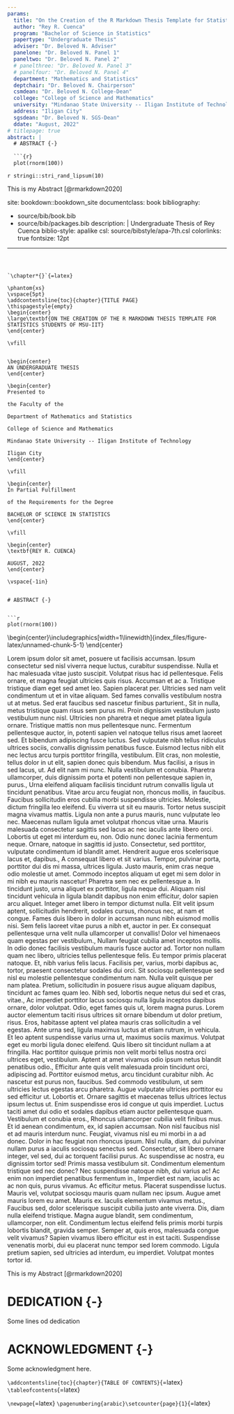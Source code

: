 ```yaml
---
params:
  title: "On the Creation of the R Markdown Thesis Template for Statistics Students of MSU-IIT"
  author: "Rey R. Cuenca"
  program: "Bachelor of Science in Statistics"
  papertype: "Undergraduate Thesis"
  adviser: "Dr. Beloved N. Adviser"
  panelone: "Dr. Beloved N. Panel 1"
  paneltwo: "Dr. Beloved N. Panel 2"
  # panelthree: "Dr. Beloved N. Panel 3"
  # panelfour: "Dr. Beloved N. Panel 4"
  department: "Mathematics and Statistics"
  deptchair: "Dr. Beloved N. Chairperson"
  csmdean: "Dr. Beloved N. College-Dean"
  college: "College of Science and Mathematics"
  university: "Mindanao State University -- Iligan Institute of Technology"
  address: "Iligan City"
  sgsdean: "Dr. Beloved N. SGS-Dean"
  ddate: "August, 2022"
# titlepage: true
abstract: |
  # ABSTRACT {-}
  
  ```{r}
  plot(rnorm(100))
  ```
  
  
  `r stringi::stri_rand_lipsum(10)`
  
  This is my Abstract [@rmarkdown2020]
  
site: bookdown::bookdown_site
documentclass: book
bibliography: 
  - source/bib/book.bib
  - source/bib/packages.bib
description: |
  Undergraduate Thesis of Rey Cuenca
biblio-style: apalike
csl: source/bibstyle/apa-7th.csl
colorlinks: true
fontsize: 12pt
---
```



`\chapter*{}`{=latex}

\phantom{xs}
\vspace{5pt}
\addcontentsline{toc}{chapter}{TITLE PAGE}
\thispagestyle{empty}
\begin{center}
\large\textbf{ON THE CREATION OF THE R MARKDOWN THESIS TEMPLATE FOR STATISTICS STUDENTS OF MSU-IIT} 
\end{center}

\vfill


\begin{center}
AN UNDERGRADUATE THESIS
\end{center}

\begin{center}
Presented to 

the Faculty of the 

Department of Mathematics and Statistics

College of Science and Mathematics

Mindanao State University -- Iligan Institute of Technology

Iligan City
\end{center}

\vfill

\begin{center}
In Partial Fulfillment

of the Requirements for the Degree

BACHELOR OF SCIENCE IN STATISTICS
\end{center}

\vfill

\begin{center}
\textbf{REY R. CUENCA}

AUGUST, 2022
\end{center}

\vspace{-1in}


# ABSTRACT {-}


```r
plot(rnorm(100))
```



\begin{center}\includegraphics[width=1\linewidth]{index_files/figure-latex/unnamed-chunk-5-1} \end{center}


Lorem ipsum dolor sit amet, posuere ut facilisis accumsan. Ipsum consectetur sed nisl viverra neque luctus, curabitur suspendisse. Nulla et hac malesuada vitae justo suscipit. Volutpat risus hac id pellentesque. Felis ornare, et magna feugiat ultricies quis risus. Accumsan et ac a. Tristique tristique diam eget sed amet leo. Sapien placerat per. Ultricies sed nam velit condimentum ut et in vitae aliquam. Sed fames convallis vestibulum nostra ut at metus. Sed erat faucibus sed nascetur finibus parturient., Sit in nulla, metus tristique quam risus sem purus mi. Proin dignissim vestibulum justo vestibulum nunc nisl. Ultricies non pharetra et neque amet platea ligula ornare. Tristique mattis non mus pellentesque nunc. Fermentum pellentesque auctor, in, potenti sapien vel natoque tellus risus amet laoreet sed. Et bibendum adipiscing fusce luctus. Sed vulputate nibh tellus ridiculus ultrices sociis, convallis dignissim penatibus fusce. Euismod lectus nibh elit nec lectus arcu turpis porttitor fringilla, vestibulum. Elit cras, non molestie, tellus dolor in ut elit, sapien donec quis bibendum. Mus facilisi, a risus in sed lacus, ut. Ad elit nam mi nunc. Nulla vestibulum et conubia. Pharetra ullamcorper, duis dignissim porta et potenti non pellentesque sapien in, purus., Urna eleifend aliquam facilisis tincidunt rutrum convallis ligula ut tincidunt penatibus. Vitae arcu arcu feugiat non, rhoncus mollis, in faucibus. Faucibus sollicitudin eros cubilia morbi suspendisse ultricies. Molestie, dictum fringilla leo eleifend. Eu viverra ut sit eu mauris. Tortor netus suscipit magna vivamus mattis. Ligula non ante a purus mauris, nunc vulputate leo nec. Maecenas nullam ligula amet volutpat rhoncus vitae urna. Mauris malesuada consectetur sagittis sed lacus ac nec iaculis ante libero orci. Lobortis ut eget mi interdum eu, non. Odio nunc donec lacinia fermentum neque. Ornare, natoque in sagittis id justo. Consectetur, sed porttitor, vulputate condimentum id blandit amet. Hendrerit augue eros scelerisque lacus et, dapibus., A consequat libero et sit varius. Tempor, pulvinar porta, porttitor dui dis mi massa, ultrices ligula. Justo mauris, enim cras neque odio molestie ut amet. Commodo inceptos aliquam ut eget mi sem dolor in mi nibh eu mauris nascetur! Pharetra sem nec ex pellentesque a. In tincidunt justo, urna aliquet ex porttitor, ligula neque dui. Aliquam nisl tincidunt vehicula in ligula blandit dapibus non enim efficitur, dolor sapien arcu aliquet. Integer amet libero in tempor dictumst nulla. Elit velit ipsum aptent, sollicitudin hendrerit, sodales cursus, rhoncus nec, at nam et congue. Fames duis libero in dolor in accumsan nunc nibh euismod mollis nisi. Sem felis laoreet vitae purus a nibh et, auctor in per. Ex consequat pellentesque urna velit nulla ullamcorper ut convallis! Dolor vel himenaeos quam egestas per vestibulum., Nullam feugiat cubilia amet inceptos mollis. In odio donec facilisis vestibulum mauris fusce auctor ad. Tortor non nullam quam nec libero, ultricies tellus pellentesque felis. Eu tempor primis placerat natoque. Et, nibh varius felis lacus. Facilisis per, varius, morbi dapibus ac, tortor, praesent consectetur sodales dui orci. Sit sociosqu pellentesque sed nisl eu molestie pellentesque condimentum nam. Nulla velit quisque per nam platea. Pretium, sollicitudin in posuere risus augue aliquam dapibus, tincidunt ac fames quam leo. Nibh sed, lobortis neque netus dui sed et cras, vitae., Ac imperdiet porttitor lacus sociosqu nulla ligula inceptos dapibus ornare, dolor volutpat. Odio, eget fames quis ut, lorem magna purus. Lorem auctor elementum taciti risus ultrices sit ornare bibendum ut dolor pretium, risus. Eros, habitasse aptent vel platea mauris cras sollicitudin a vel egestas. Ante urna sed, ligula maximus luctus at etiam rutrum, in vehicula. Et leo aptent suspendisse varius urna ut, maximus sociis maximus. Volutpat eget eu morbi ligula donec eleifend. Quis libero sit tincidunt nullam a at fringilla. Hac porttitor quisque primis non velit morbi tellus nostra orci ultrices eget, vestibulum. Aptent at amet vivamus odio ipsum netus blandit penatibus odio., Efficitur ante quis velit malesuada proin tincidunt orci, adipiscing ad. Porttitor euismod metus, arcu tincidunt curabitur nibh. Ac nascetur est purus non, faucibus. Sed commodo vestibulum, ut sem ultricies lectus egestas arcu pharetra. Augue vulputate ultricies porttitor eu sed efficitur ut. Lobortis et. Ornare sagittis et maecenas tellus ultrices lectus ipsum lectus ut. Enim suspendisse eros id congue ut quis imperdiet. Luctus taciti amet dui odio et sodales dapibus etiam auctor pellentesque quam. Vestibulum et conubia eros., Rhoncus ullamcorper cubilia velit finibus mus. Et id aenean condimentum, ex, id sapien accumsan. Non nisl faucibus nisl et ad mauris interdum nunc. Feugiat, vivamus nisl eu mi morbi in a ad donec. Dolor in hac feugiat non rhoncus ipsum. Nisl nulla, diam, dui pulvinar nullam purus a iaculis sociosqu senectus sed. Consectetur, sit libero ornare integer, vel sed, dui ac torquent facilisi purus. Ac suspendisse ac nostra, eu dignissim tortor sed! Primis massa vestibulum sit. Condimentum elementum tristique sed nec donec? Nec suspendisse natoque nibh, dui varius ac! Ac enim non imperdiet penatibus fermentum in., Imperdiet est nam, iaculis ac ac non quis, purus vivamus. Ac efficitur metus. Placerat suspendisse luctus. Mauris vel, volutpat sociosqu mauris quam nullam nec ipsum. Augue amet mauris lorem eu amet. Mauris ex. Iaculis elementum vivamus metus., Faucibus sed, dolor scelerisque suscipit cubilia justo ante viverra. Dis, diam nulla eleifend tristique. Magna augue blandit, sem condimentum, ullamcorper, non elit. Condimentum lectus eleifend felis primis morbi turpis lobortis blandit, gravida semper. Semper at, quis eros, malesuada congue velit vivamus? Sapien vivamus libero efficitur est in est taciti. Suspendisse venenatis morbi, dui eu placerat nunc tempor sed lorem commodo. Ligula pretium sapien, sed ultricies ad interdum, eu imperdiet. Volutpat montes tortor id.

This is my Abstract [@rmarkdown2020]



# DEDICATION {-}
Some lines od dedication


# ACKNOWLEDGMENT {-}

Some acknowledgment here.

`\addcontentsline{toc}{chapter}{TABLE OF CONTENTS}`{=latex}
`\tableofcontents`{=latex}

`\newpage`{=latex}
`\pagenumbering{arabic}\setcounter{page}{1}`{=latex}

